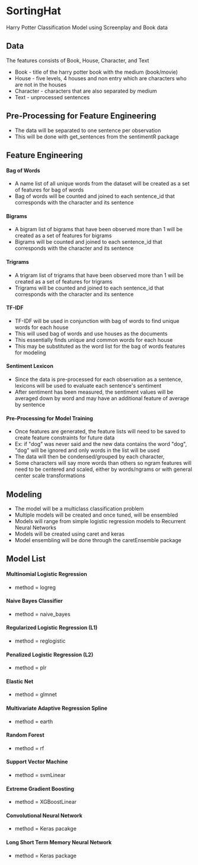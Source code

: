 # SortingHat 
Harry Potter Classification Model using Screenplay and Book data

## Data
The features consists of Book, House, Character, and Text
* Book - title of the harry potter book with the medium (book/movie)
*	House - five levels, 4 houses and non entry which are characters who are not in the houses
*	Character - characters that are also separated by medium
* Text - unprocessed sentences

## Pre-Processing for Feature Engineering
* The data will be separated to one sentence per observation 
*	This will be done with get_sentences from the sentimentR package

## Feature Engineering 

#### Bag of Words 
*	A name list of all unique words from the dataset will be created as a set of features for bag of words
*	Bag of words will be counted and joined to each  sentence_id that corresponds with the character and its sentence

#### Bigrams
*	A bigram list of bigrams that have been observed more than 1 will be created as a set of features for bigrams
*	Bigrams will be counted and joined to each sentence_id that corresponds with the character and its sentence 

#### Trigrams
*	A trigram list of trigrams that have been observed more than 1 will be created as a set of features for trigrams
*	Trigrams will be counted and joined to each sentence_id that corresponds with the character and its sentence 

#### TF-IDF 
*	TF-IDF will be used in conjunction with bag of words to find unique words for each house 
*	This will used bag of words and use houses as the documents 
*	This essentially finds unique and common words for each house 
*	This may be substituted as the word list for the bag of words features for modeling

#### Sentiment Lexicon
* Since the data is pre-processed for each observation as a sentence, lexicons will be used to evaluate each sentence's sentiment
* After sentiment has been measured, the sentiment values will be averaged down by word and may have an additional feature of average by sentence

#### Pre-Processing for Model Training 
*	Once features are generated, the feature lists will need to be saved to create feature constraints for future data
*	Ex: if "dog" was never said and the new data contains the word "dog", "dog" will be ignored and only words in the list will be used 
*	The data will then be condensed/grouped by each character,
* Some characters will say more words than others so ngram features will need to be centered and scaled, either by words/ngrams or with general center scale transformations 

## Modeling
*	The model will be a multiclass classification problem 
*	Multiple models will be created and once tuned, will be ensembled 
*	Models will range from simple logistic regression models to Recurrent Neural Networks
*	Models will be created using caret and keras
* Model ensembling will be done through the caretEnsemble package 

## Model List
#### Multinomial Logistic Regression
* method = logreg

#### Naive Bayes Classifier
* method = naive_bayes

#### Regularized Logistic Regression (L1)
* method = reglogistic

#### Penalized Logistic Regression (L2)
* method = plr

#### Elastic Net
* method = glmnet

#### Multivariate Adaptive Regression Spline
* method = earth

#### Random Forest
* method = rf

#### Support Vector Machine
* method = svmLinear

#### Extreme Gradient Boosting
* method = XGBoostLinear

#### Convolutional Neural Network
* method = Keras pacakge 

#### Long Short Term Memory Neural Network
* method = Keras package
